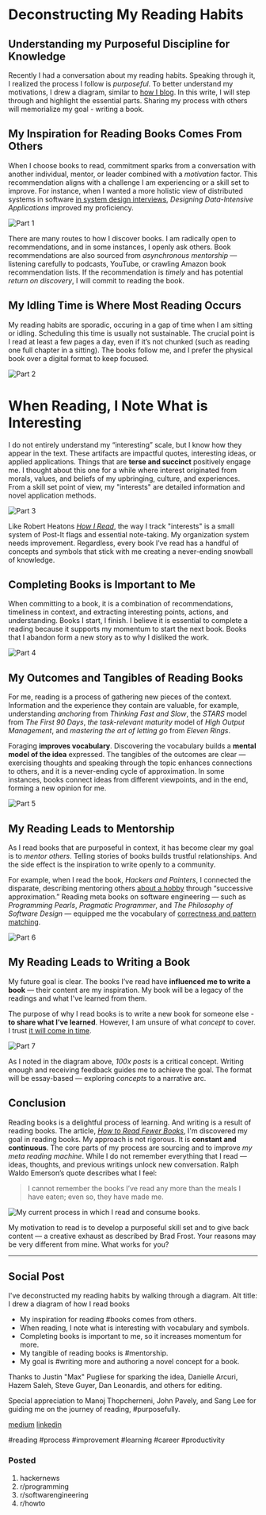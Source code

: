 # Deconstructing My Reading Habits
## Understanding my Purposeful Discipline for Knowledge

Recently I had a conversation about my reading habits. Speaking through it, I realized the process I follow is *purposeful*. To better understand my motivations, I drew a diagram, similar to [how I blog](https://medium.com/@solidi/the-one-about-blogging-cd9e65a2055b). In this write, I will step through and highlight the essential parts. Sharing my process with others will memorialize my goal - writing a book.

## My Inspiration for Reading Books Comes From Others

When I choose books to read, commitment sparks from a conversation with another individual, mentor, or leader combined with a *motivation* factor. This recommendation aligns with a challenge I am experiencing or a skill set to improve. For instance, when I wanted a more holistic view of distributed systems in software [in system design interviews](https://medium.com/swlh/the-one-about-software-engineering-interviewing-6f126e3a3171),  *Designing Data-Intensive Applications* improved my proficiency.

![Part 1](images/31-01.png)

There are many routes to how I discover books. I am radically open to recommendations, and in some instances, I openly ask others. Book recommendations are also sourced from *asynchronous mentorship* — listening carefully to podcasts, YouTube, or crawling Amazon book recommendation lists.  If the recommendation is *timely* and has potential *return on discovery*, I will commit to reading the book.

## My Idling Time is Where Most Reading Occurs

My reading habits are sporadic, occuring in a gap of time when I am sitting or idling. Scheduling this time is usually not sustainable. The crucial point is I read at least a few pages a day, even if it’s not chunked (such as reading one full chapter in a sitting). The books follow me, and I prefer the physical book over a digital format to keep focused.

![Part 2](images/31-02.png)

# When Reading, I Note What is Interesting

I do not entirely understand my “interesting” scale, but I know how they appear in the text. These artifacts are impactful quotes, interesting ideas, or applied applications. Things that are **terse and succinct** positively engage me. I thought about this one for a while where interest originated from morals, values, and beliefs of my upbringing, culture, and experiences. From a skill set point of view, my "interests" are detailed information and novel application methods.

![Part 3](images/31-03.png)

Like Robert Heatons *[How I Read](https://robertheaton.com/2018/06/25/how-to-read/)*, the way I track "interests" is a small system of Post-It flags and essential note-taking. My organization system needs improvement. Regardless, every book I’ve read has a handful of concepts and symbols that stick with me creating a never-ending snowball of knowledge.

## Completing Books is Important to Me

When committing to a book, it is a combination of recommendations, timeliness in context, and extracting interesting points, actions, and understanding. Books I start, I finish. I believe it is essential to complete a reading because it supports my momentum to start the next book. Books that I abandon form a new story as to why I disliked the work.

![Part 4](images/31-04.png)

## My Outcomes and Tangibles of Reading Books

For me, reading is a process of gathering new pieces of the context. Information and the experience they contain are valuable, for example, understanding *anchoring* from *Thinking Fast and Slow*, the *STARS* model from *The First 90 Days*, *the task-relevant maturity* model of *High Output Management*, and *mastering the art of letting go* from *Eleven Rings*.

Foraging **improves vocabulary**. Discovering the vocabulary builds a **mental model of the idea** expressed. The tangibles of the outcomes are clear —  exercising thoughts and speaking through the topic enhances connections to others, and it is a never-ending cycle of approximation. In some instances, books connect ideas from different viewpoints, and in the end, forming a new opinion for me.

![Part 5](images/31-05.png)

## My Reading Leads to Mentorship

As I read books that are purposeful in context, it has become clear my goal is to *mentor others*. Telling stories of books builds trustful relationships. And the side effect is the inspiration to write openly to a community.

For example, when I read the book, *Hackers and Painters*, I connected the disparate, describing mentoring others [about a hobby](https://medium.com/the-innovation/cq-personal-mastery-through-hobbies-f25aab2e49ad) through “successive approximation.” Reading meta books on software engineering — such as *Programming Pearls*, *Pragmatic Programmer*, and *The Philosophy of Software Design* — equipped me the vocabulary of [correctness and pattern matching](https://medium.com/hackernoon/meta-skills-of-a-software-engineer-bed411f6685e).

![Part 6](images/31-06.png)

## My Reading Leads to Writing a Book

My future goal is clear. The books I’ve read have **influenced me to write a book** — their content are my inspiration. My book will be a legacy of the  readings and what I've learned from them.

The purpose of why I read books is to write a new book for someone else - **to share what I’ve learned**. However, I am unsure of what *concept* to cover. I trust [it will come in time](https://martin.kleppmann.com/2020/09/29/is-book-writing-worth-it.html).

![Part 7](images/31-07.png)

As I noted in the diagram above, *100x posts* is a critical concept. Writing enough and receiving feedback guides me to achieve the goal. The format will be essay-based — exploring *concepts* to a narrative arc.

## Conclusion

Reading books is a delightful process of learning. And writing is a result of reading books. The article, *[How to Read Fewer Books](https://www.theschooloflife.com/thebookoflife/how-to-read-fewer-books/)*, I'm discovered my goal in reading books. My approach is not rigorous. It is **constant and continuous**. The core parts of my process are sourcing and to improve *my meta reading machine*. While I do not remember everything that I read — ideas, thoughts, and previous writings unlock new conversation. Ralph Waldo Emerson’s quote describes what I feel:

> I cannot remember the books I’ve read any more than the meals I have eaten; even so, they have made me.

![My current process in which I read and consume books.](images/31-08.png)

My motivation to read is to develop a purposeful skill set and to give back content — a creative exhaust as described by Brad Frost. Your reasons may be very different from mine. What works for you?

---

## Social Post

I've deconstructed my reading habits by walking through a diagram.
Alt  title: I drew a diagram of how I read books

- My inspiration for reading #books comes from others.
- When reading, I note what is interesting with vocabulary and symbols.
- Completing books is important to me, so it increases momentum for more.
- My tangible of reading books is #mentorship.
- My goal is #writing more and authoring a novel concept for a book.

Thanks to Justin "Max" Pugliese for sparking the idea,
Danielle Arcuri, Hazem Saleh, Steve Guyer, Dan Leonardis, and others for editing.

Special appreciation to Manoj Thopcherneni, John Pavely, and Sang Lee for guiding me on the journey of reading, #purposefully.

[medium](https://medium.com/the-innovation/deconstructing-my-reading-habits-cef9e7d82bad)
[linkedin](https://www.linkedin.com/pulse/deconstructing-my-reading-habits-douglas-w-arcuri)

#reading #process #improvement #learning #career #productivity

### Posted

1. hackernews
1. r/programming
1. r/softwarengineering
1. r/howto
